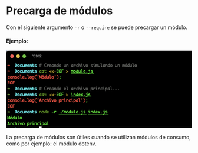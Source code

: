 # Precarga de módulos

Con el siguiente argumento `-r` o `--require` se puede precargar un módulo.

#### **Ejemplo:**

![](../../.gitbook/assets/image%20%287%29.png)

La precarga de módulos son útiles cuando se utilizan módulos de consumo, como por ejemplo: el módulo dotenv.

